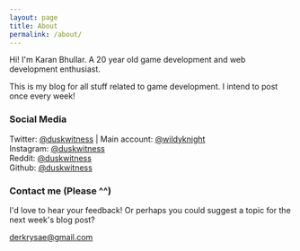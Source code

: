```yaml
---
layout: page
title: About
permalink: /about/
---
```


Hi! I'm Karan Bhullar. A 20 year old game development and web development enthusiast.

This is my blog for all stuff related to game development. I intend to post once every week!

### Social Media

Twitter: [@duskwitness](//twitter.com/duskwitness) | Main account: [@wildyknight](//twitter.com/duskwitness)   
Instagram: [@duskwitness](//instagram.com/duskwitness)  
Reddit: [@duskwitness](//reddit.com/duskwitness)   
Github: [@duskwitness](//github.com/duskwitness)  

### Contact me (Please ^^)

I'd love to hear your feedback! Or perhaps you could suggest a topic for the next week's blog post?

[derkrysae@gmail.com](mailto:derkrysae@gmail.com)
